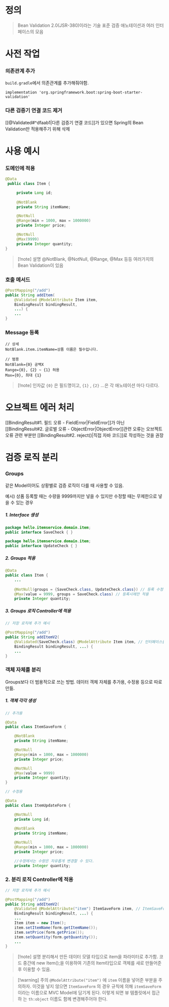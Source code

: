 # 정의

>Bean Validation 2.0(JSR-380)이라는 기술 표준
>검증 애노테이션과 여러 인터페이스의 모음

# 사전 작업
### 의존관계 추가

`build.gradle`에서 의존관계를 추가해줘야함.
```properties
implementation 'org.springframework.boot:spring-boot-starter-validation'
```

### 다른 검증기 연결 코드 제거

[[@Validated#^dfaab1|다른 검증기 연결 코드]]가 있으면 Spring의 Bean Validation만 적용해주기 위해 삭제

# 사용 예시

### 도메인에 적용
```java
@Data
 public class Item {

     private Long id;
     
     @NotBlank
     private String itemName;

     @NotNull
     @Range(min = 1000, max = 1000000)
     private Integer price;

     @NotNull
     @Max(9999)
     private Integer quantity;
}
```
>[!note] 설명
>@NotBlank, @NotNull, @Range, @Max 등등 여러가지의 Bean Validation이 있음

### 호출 메서드
```java
@PostMapping("/add")
public String addItem(
	@Validated @ModelAttribute Item item, 
	BindingResult bindingResult, 
	...) {
	...
}
```

### Message 등록
```properties
// 상세
NotBlank.item.itemName=상품 이름은 필수입니다.

// 범용
NotBlank={0} 공백X 
Range={0}, {2} ~ {1} 허용 
Max={0}, 최대 {1}
```
>[!note] 인자값
>`{0}` 은 필드명이고, `{1}` , `{2}` ...은 각 애노테이션 마다 다르다.

# 오브젝트 에러 처리

[[BindingResult#1. 필드 오류 - FieldError|FieldError]]가 아닌 [[BindingResult#2. 글로벌 오류 - ObjectError|ObjectError]]관련 오류는 오브젝트 오류 관련 부분만 [[BindingResult#2. reject()|직접 자바 코드]]로 작성하는 것을 권장

# 검증 로직 분리
### Groups

같은 Model이어도 상황별로 검증 로직이 다를 때 사용할 수 있음.

예시) 상품 등록할 때는 수량을 9999까지만 넣을 수 있지만 수정할 때는 무제한으로 넣을 수 있는 경우
##### 1. Interface 생성
```java
package hello.itemservice.domain.item;
public interface SaveCheck { }
```
```java
package hello.itemservice.domain.item;
public interface UpdateCheck { }
```
##### 2. Groups 적용
```java
@Data
public class Item {
	...
	
	@NotNull(groups = {SaveCheck.class, UpdateCheck.class}) // 등록 수정 둘 다 적용
	@Max(value = 9999, groups = SaveCheck.class) // 등록시에만 적용
	private Integer quantity;
```
##### 3. Groups 로직 Controller에 적용
```java
// 저장 로직에 추가 예시

@PostMapping("/add")
public String addItemV2(
	@Validated(SaveCheck.class) @ModelAttribute Item item, // 인터페이스를 인자로 추가
	BindingResult bindingResult, ...) {
	...
}
```

### 객체 자체를 분리

Groups보다 더 범용적으로 쓰는 방법. 데이터 객체 자체를 추가용, 수정용 등으로 따로 만듦.

##### 1. 객체 각각 생성
```java
// 추가용

@Data
public class ItemSaveForm {

    @NotBlank     
    private String itemName;

    @NotNull
    @Range(min = 1000, max = 1000000)
    private Integer price;

    @NotNull
    @Max(value = 9999)
    private Integer quantity;
}
```
```java
// 수정용

@Data
public class ItemUpdateForm {

    @NotNull
    private Long id;
    
    @NotBlank
    private String itemName;

    @NotNull
    @Range(min = 1000, max = 1000000)
    private Integer price;

	//수정에서는 수량은 자유롭게 변경할 수 있다. 
	private Integer quantity;
```
### 2. 분리 로직 Controller에 적용
```java
// 저장 로직에 추가 예시

@PostMapping("/add")
public String addItemV2(
	@Validated @ModelAttribute("item") ItemSaveForm item, // ItemSaveForm 타입
	BindingResult bindingResult, ...) {
	...
	Item item = new Item(); 
	item.setItemName(form.getItemName()); 
	item.setPrice(form.getPrice()); 
	item.setQuantity(form.getQuantity());
	...
}
```
>[!note] 설명
>분리해서 만든 데이터 모델 타입으로 item을 파라미터로 추가함.
>코드 중간에 new Item();을 이용하여 기존의 Item타입으로 객체를 새로 만들어준 후 이용할 수 있음.

>[!warning] 주의
`@ModelAttribute("item")` 에 `item` 이름을 넣어준 부분을 주의하자. 
이것을 넣지 않으면 `ItemSaveForm` 의 경우 규칙에 의해 `itemSaveForm` 이라는 이름으로 MVC Model에 담기게 된다. 
이렇게 되면 뷰 템플릿에서 접근하 는 `th:object` 이름도 함께 변경해주어야 한다.